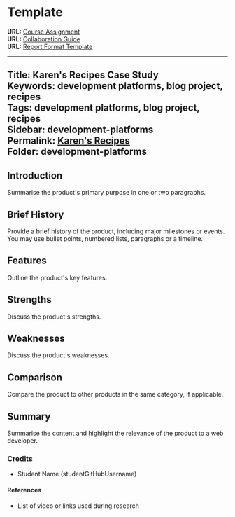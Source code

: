 
# Template

**URL:** [Course Assignment](https://content.noroff.dev/development-platforms/ca.html)  
**URL:** [Collaboration Guide](https://content.noroff.dev/development-platforms/collaboration-guide.html)  
**URL:** [Report Format Template](https://raw.githubusercontent.com/NoroffFEU/development-platforms/main/example-case-study.md)

---
Title: Karen's Recipes Case Study  
Keywords: development platforms, blog project, recipes     
Tags: development platforms, blog project, recipes    
Sidebar: development-platforms  
Permalink: [Karen's Recipes](https://developmentplatforms.netlify.app/)  
Folder: development-platforms
---

## Introduction
Summarise the product's primary purpose in one or two paragraphs.

## Brief History
Provide a brief history of the product, including major milestones or events.  
You may use bullet points, numbered lists, paragraphs or a timeline.

## Features
Outline the product's key features.

## Strengths
Discuss the product's strengths.

## Weaknesses
Discuss the product's weaknesses.

## Comparison
Compare the product to other products in the same category, if applicable.

## Summary
Summarise the content and highlight the relevance of the product to a web developer.

### Credits
- Student Name (studentGitHubUsername)

#### References
- List of video or links used during research
